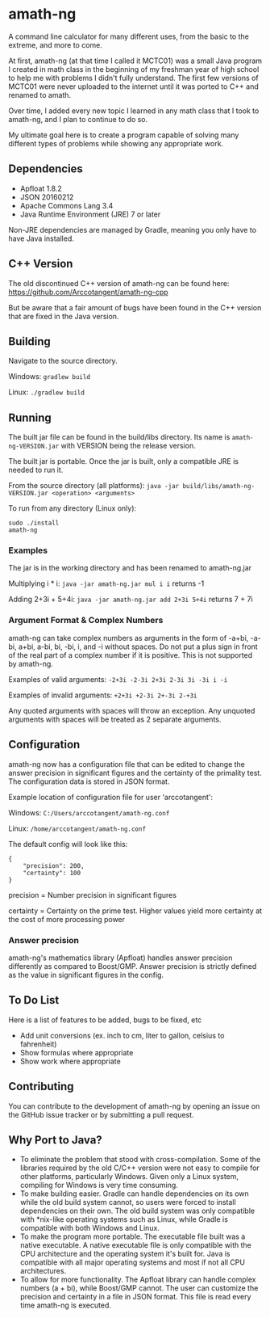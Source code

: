 # amath-ng
A command line calculator for many different uses, from the basic to the extreme, and more to come.

At first, amath-ng (at that time I called it MCTC01) was a small Java program I created in math class in the beginning of my freshman year of high school to help me with problems I didn't fully understand. The first few versions of MCTC01 were never uploaded to the internet until it was ported to C++ and renamed to amath.

Over time, I added every new topic I learned in any math class that I took to amath-ng, and I plan to continue to do so.

My ultimate goal here is to create a program capable of solving many different types of problems while showing any appropriate work.

## Dependencies

+ Apfloat 1.8.2
+ JSON 20160212
+ Apache Commons Lang 3.4
+ Java Runtime Environment (JRE) 7 or later

Non-JRE dependencies are managed by Gradle, meaning you only have to have Java installed.

## C++ Version

The old discontinued C++ version of amath-ng can be found here: https://github.com/Arccotangent/amath-ng-cpp

But be aware that a fair amount of bugs have been found in the C++ version that are fixed in the Java version.

## Building

Navigate to the source directory.

Windows: `gradlew build`

Linux: `./gradlew build`

## Running

The built jar file can be found in the build/libs directory. Its name is `amath-ng-VERSION.jar` with VERSION being the release version.

The built jar is portable. Once the jar is built, only a compatible JRE is needed to run it.

From the source directory (all platforms): `java -jar build/libs/amath-ng-VERSION.jar <operation> <arguments>`

To run from any directory (Linux only):

```
sudo ./install
amath-ng
```

### Examples

The jar is in the working directory and has been renamed to amath-ng.jar

Multiplying i * i: `java -jar amath-ng.jar mul i i` returns -1

Adding 2+3i + 5+4i: `java -jar amath-ng.jar add 2+3i 5+4i` returns 7 + 7i

### Argument Format & Complex Numbers

amath-ng can take complex numbers as arguments in the form of -a+bi, -a-bi, a+bi, a-bi, bi, -bi, i, and -i without spaces. Do not put a plus sign in front of the real part of a complex number if it is positive. This is not supported by amath-ng.

Examples of valid arguments: `-2+3i -2-3i 2+3i 2-3i 3i -3i i -i`

Examples of invalid arguments: `+2+3i +2-3i 2+-3i 2-+3i`

Any quoted arguments with spaces will throw an exception. Any unquoted arguments with spaces will be treated as 2 separate arguments.

## Configuration

amath-ng now has a configuration file that can be edited to change the answer precision in significant figures and the certainty of the primality test. The configuration data is stored in JSON format.

Example location of configuration file for user 'arccotangent':

Windows: `C:/Users/arccotangent/amath-ng.conf`

Linux: `/home/arccotangent/amath-ng.conf`

The default config will look like this:

```
{
    "precision": 200,
    "certainty": 100
}
```

precision = Number precision in significant figures

certainty = Certainty on the prime test. Higher values yield more certainty at the cost of more processing power

### Answer precision

amath-ng's mathematics library (Apfloat) handles answer precision differently as compared to Boost/GMP. Answer precision is strictly defined as the value in significant figures in the config.

## To Do List

Here is a list of features to be added, bugs to be fixed, etc

+ Add unit conversions (ex. inch to cm, liter to gallon, celsius to fahrenheit)
+ Show formulas where appropriate
+ Show work where appropriate

## Contributing

You can contribute to the development of amath-ng by opening an issue on the GitHub issue tracker or by submitting a pull request.

## Why Port to Java?

+ To eliminate the problem that stood with cross-compilation. Some of the libraries required by the old C/C++ version were not easy to compile for other platforms, particularly Windows. Given only a Linux system, compiling for Windows is very time consuming.
+ To make building easier. Gradle can handle dependencies on its own while the old build system cannot, so users were forced to install dependencies on their own. The old build system was only compatible with \*nix-like operating systems such as Linux, while Gradle is compatible with both Windows and Linux.
+ To make the program more portable. The executable file built was a native executable. A native executable file is only compatible with the CPU architecture and the operating system it's built for. Java is compatible with all major operating systems and most if not all CPU architectures.
+ To allow for more functionality. The Apfloat library can handle complex numbers (a + bi), while Boost/GMP cannot. The user can customize the precision and certainty in a file in JSON format. This file is read every time amath-ng is executed.
